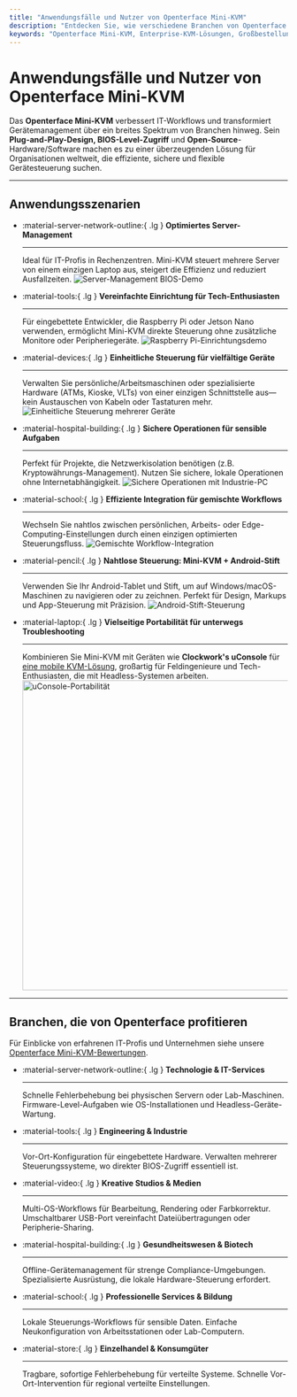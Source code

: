 ```yaml
---
title: "Anwendungsfälle und Nutzer von Openterface Mini-KVM"
description: "Entdecken Sie, wie verschiedene Branchen von Openterface Mini-KVM profitieren, um IT-Workflows zu optimieren, BIOS-Level-Zugriff zu ermöglichen und die operative Effizienz zu steigern. Erkunden Sie auch verschiedene Anwendungsszenarien wie Server-Management, Raspberry Pi-Einrichtung, sichere Operationen, Android-Stift-Steuerung und Feld-Troubleshooting mit uConsole."
keywords: "Openterface Mini-KVM, Enterprise-KVM-Lösungen, Großbestellungen, Open-Source-Hardware, BIOS-Level-Zugriff, Headless-Geräte-Management, sichere IT-Operationen, plattformübergreifende Steuerung, Engineering, kreative Studios, Fertigung, Gesundheits-IT, Server-Management, Raspberry Pi-Einrichtung, Android-Stift-Steuerung, uConsole-Integration, Tech-Troubleshooting, Kryptowährungs-Sicherheit, Workflow-Integration"
---
```


# Anwendungsfälle und Nutzer von Openterface Mini-KVM

Das **Openterface Mini-KVM** verbessert IT-Workflows und transformiert Gerätemanagement über ein breites Spektrum von Branchen hinweg. Sein **Plug-and-Play-Design, BIOS-Level-Zugriff** und **Open-Source**-Hardware/Software machen es zu einer überzeugenden Lösung für Organisationen weltweit, die effiziente, sichere und flexible Gerätesteuerung suchen.

---

## Anwendungsszenarien

<div class="grid cards" markdown>

-   :material-server-network-outline:{ .lg } **Optimiertes Server-Management**

    ***

    Ideal für IT-Profis in Rechenzentren. Mini-KVM steuert mehrere Server von einem einzigen Laptop aus, steigert die Effizienz und reduziert Ausfallzeiten.
    <img src="https://assets.openterface.com/images/product/use-case-demo-pc-bios-1.webp" alt="Server-Management BIOS-Demo" style="max-width: 100%;"/>

-   :material-tools:{ .lg } **Vereinfachte Einrichtung für Tech-Enthusiasten**

    ***

    Für eingebettete Entwickler, die Raspberry Pi oder Jetson Nano verwenden, ermöglicht Mini-KVM direkte Steuerung ohne zusätzliche Monitore oder Peripheriegeräte.
    <img src="https://assets.openterface.com/images/product/use-case-demo-respberry-pi.webp" alt="Raspberry Pi-Einrichtungsdemo" style="max-width: 100%;"/>

-   :material-devices:{ .lg } **Einheitliche Steuerung für vielfältige Geräte**

    ***

    Verwalten Sie persönliche/Arbeitsmaschinen oder spezialisierte Hardware (ATMs, Kioske, VLTs) von einer einzigen Schnittstelle aus—kein Austauschen von Kabeln oder Tastaturen mehr.
    <img src="https://assets.openterface.com/images/product/use-case-demo-macmini2009-3.webp" alt="Einheitliche Steuerung mehrerer Geräte" style="max-width: 100%;"/>

-   :material-hospital-building:{ .lg } **Sichere Operationen für sensible Aufgaben**

    ***

    Perfekt für Projekte, die Netzwerkisolation benötigen (z.B. Kryptowährungs-Management). Nutzen Sie sichere, lokale Operationen ohne Internetabhängigkeit.
    <img src="https://assets.openterface.com/images/product/use-case-demo-industrial-pc.webp" alt="Sichere Operationen mit Industrie-PC" style="max-width: 100%;"/>

-   :material-school:{ .lg } **Effiziente Integration für gemischte Workflows**

    ***

    Wechseln Sie nahtlos zwischen persönlichen, Arbeits- oder Edge-Computing-Einstellungen durch einen einzigen optimierten Steuerungsfluss.
    <img src="https://assets.openterface.com/images/product/use-case-demo-macbookpro2010.webp" alt="Gemischte Workflow-Integration" style="max-width: 100%;"/>

-   :material-pencil:{ .lg } **Nahtlose Steuerung: Mini-KVM + Android-Stift**

    ***

    Verwenden Sie Ihr Android-Tablet und Stift, um auf Windows/macOS-Maschinen zu navigieren oder zu zeichnen. Perfekt für Design, Markups und App-Steuerung mit Präzision.
    <img src="https://assets.openterface.com/images/product/android_plus_pen.webp" alt="Android-Stift-Steuerung" style="max-width: 100%;"/>

-   :material-laptop:{ .lg } **Vielseitige Portabilität für unterwegs Troubleshooting**

    ***

    Kombinieren Sie Mini-KVM mit Geräten wie **Clockwork's uConsole** für [eine mobile KVM-Lösung](https://x.com/TechxArtisan/status/1807824199152722019), großartig für Feldingenieure und Tech-Enthusiasten, die mit Headless-Systemen arbeiten.
    <img src="https://pbs.twimg.com/media/GRaeGqHa0AA_GMv?format=jpg&name=4096x4096" alt="uConsole-Portabilität" width="560" height="560" style="max-width: 100%;"/>

</div>

---

## Branchen, die von Openterface profitieren

Für Einblicke von erfahrenen IT-Profis und Unternehmen siehe unsere [Openterface Mini-KVM-Bewertungen](/product/minikvm/reviews/).

<div class="grid cards" markdown>

-   :material-server-network-outline:{ .lg } **Technologie & IT-Services**

    ***

    Schnelle Fehlerbehebung bei physischen Servern oder Lab-Maschinen.
    Firmware-Level-Aufgaben wie OS-Installationen und Headless-Geräte-Wartung.

-   :material-tools:{ .lg } **Engineering & Industrie**

    ***

    Vor-Ort-Konfiguration für eingebettete Hardware.
    Verwalten mehrerer Steuerungssysteme, wo direkter BIOS-Zugriff essentiell ist.

-   :material-video:{ .lg } **Kreative Studios & Medien**

    ***

    Multi-OS-Workflows für Bearbeitung, Rendering oder Farbkorrektur.
    Umschaltbarer USB-Port vereinfacht Dateiübertragungen oder Peripherie-Sharing.

-   :material-hospital-building:{ .lg } **Gesundheitswesen & Biotech**

    ***

    Offline-Gerätemanagement für strenge Compliance-Umgebungen.
    Spezialisierte Ausrüstung, die lokale Hardware-Steuerung erfordert.

-   :material-school:{ .lg } **Professionelle Services & Bildung**

    ***

    Lokale Steuerungs-Workflows für sensible Daten.
    Einfache Neukonfiguration von Arbeitsstationen oder Lab-Computern.

-   :material-store:{ .lg } **Einzelhandel & Konsumgüter**

    ***

    Tragbare, sofortige Fehlerbehebung für verteilte Systeme.
    Schnelle Vor-Ort-Intervention für regional verteilte Einstellungen.

</div>
